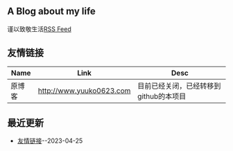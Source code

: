 ## A Blog about my life
谨以致敬生活[RSS Feed](https://raw.githubusercontent.com/yuuko0623/life/master/feed.xml)
## 友情链接
| Name | Link | Desc | 
 | ---- | ---- | ---- |
| 原博客 | http://www.yuuko0623.com | 目前已经关闭，已经转移到github的本项目 |
## 最近更新
- [友情链接](https://github.com/yuuko0623/life/issues/6)--2023-04-25
